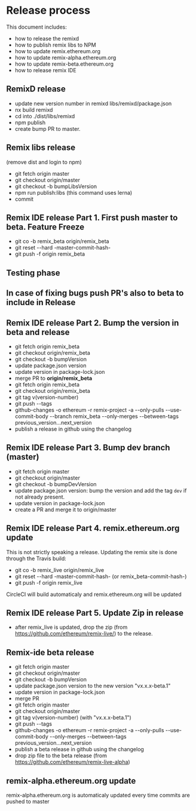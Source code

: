 # Release process 

This document includes:
 - how to release the remixd
 - how to publish remix libs to NPM
 - how to update remix.ethereum.org
 - how to update remix-alpha.ethereum.org
 - how to update remix-beta.ethereum.org
 - how to release remix IDE

## RemixD release
 - update new version number in remixd libs/remixd/package.json
 - nx build remixd
 - cd into ./dist/libs/remixd
 - npm publish
 - create bump PR to master.

## Remix libs release
(remove dist and login to npm)
 - git fetch origin master
 - git checkout origin/master
 - git checkout -b bumpLibsVersion
 - npm run publish:libs (this command uses lerna)
 - commit

## Remix IDE release Part 1. First push master to beta. Feature Freeze
 - git co -b remix_beta origin/remix_beta
 - git reset --hard -master-commit-hash-
 - git push -f origin remix_beta
 
## Testing phase
## In case of fixing bugs push PR's also to beta to include in Release
 
## Remix IDE release Part 2. Bump the version in beta and release

 - git fetch origin remix_beta
 - git checkout origin/remix_beta
 - git checkout -b bumpVersion
 - update package.json version
 - update version in package-lock.json
 - merge PR to **origin/remix_beta**
 - git fetch origin remix_beta
 - git checkout origin/remix_beta
 - git tag v(version-number)
 - git push --tags
 - github-changes -o ethereum -r remix-project -a --only-pulls --use-commit-body --branch remix_beta --only-merges --between-tags previous_version...next_version
 - publish a release in github using the changelog
 
## Remix IDE release Part 3. Bump dev branch (master)

 - git fetch origin master
 - git checkout origin/master
 - git checkout -b bumpDevVersion
 - update package.json version: bump the version and add the tag `dev` if not already present.
 - update version in package-lock.json
 - create a PR and merge it to origin/master
 
## Remix IDE release Part 4. remix.ethereum.org update

This is not strictly speaking a release. Updating the remix site is done through the Travis build:

 - git co -b remix_live origin/remix_live
 - git reset --hard -master-commit-hash- (or remix_beta-commit-hash-)
 - git push -f origin remix_live

 CircleCI will build automaticaly and remix.ethereum.org will be updated

##  Remix IDE release Part 5. Update Zip in release
 - after remix_live is updated, drop the zip (from https://github.com/ethereum/remix-live/) to the release.
 
## Remix-ide beta release
 - git fetch origin master
 - git checkout origin/master
 - git checkout -b bumpVersion
 - update package.json version to the new version "vx.x.x-beta.1"
 - update version in package-lock.json
 - merge PR
 - git fetch origin master
 - git checkout origin/master
 - git tag v(version-number) (with "vx.x.x-beta.1")
 - git push --tags
 - github-changes -o ethereum -r remix-project -a --only-pulls --use-commit-body --only-merges --between-tags previous_version...next_version
 - publish a beta release in github using the changelog
 - drop zip file to the beta release (from https://github.com/ethereum/remix-live-alpha)
 
## remix-alpha.ethereum.org update

remix-alpha.ethereum.org is automaticaly updated every time commits are pushed to master
